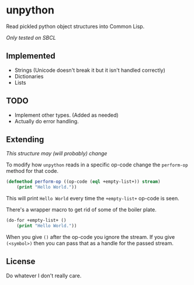 # unpython

Read pickled python object structures into Common Lisp.

*Only tested on SBCL*

## Implemented

* Strings (Unicode doesn't break it but it isn't handled correctly)
* Dictionaries
* Lists

## TODO

* Implement other types. (Added as needed)
* Actually do error handling.

## Extending

*This structure may (will probably) change*

To modify how `unpython` reads in a specific op-code change the `perform-op` method for that code.

```lisp
(defmethod perform-op ((op-code (eql +empty-list+)) stream)
    (print "Hello World."))
```

This will print `Hello World` every time the `+empty-list+` op-code is seen.

There's a wrapper macro to get rid of some of the boiler plate.

```lisp
(do-for +empty-list+ ()
    (print "Hello World."))
```

When you give `()` after the op-code you ignore the stream.
If you give `(<symbol>)` then you can pass that as a handle for the passed stream.

## License

Do whatever I don't really care.
